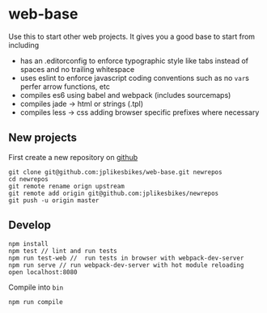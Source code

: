 # web-base
Use this to start other web projects. It gives you a good base to start from including
+ has an .editorconfig to enforce typographic style like tabs instead of spaces and no trailing whitespace
+ uses eslint to enforce javascript coding conventions such as no `var`s perfer arrow functions, etc
+ compiles es6 using babel and webpack (includes sourcemaps)
+ compiles jade -> html or strings (.tpl) 
+ compiles less -> css adding browser specific prefixes where necessary

## New projects
First create a new repository on [github](https://github.com/new)
```
git clone git@github.com:jplikesbikes/web-base.git newrepos
cd newrepos
git remote rename orign upstream
git remote add origin git@github.com:jplikesbikes/newrepos
git push -u origin master  
```

## Develop
```
npm install
npm test // lint and run tests
npm run test-web //  run tests in browser with webpack-dev-server
npm run serve // run webpack-dev-server with hot module reloading
open localhost:8080
```

Compile into `bin`
```
npm run compile
```
